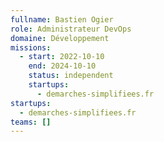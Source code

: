 ```yaml
---
fullname: Bastien Ogier
role: Administrateur DevOps
domaine: Développement
missions:
  - start: 2022-10-10
    end: 2024-10-10
    status: independent
    startups:
      - demarches-simplifiees.fr
startups:
  - demarches-simplifiees.fr
teams: []
---
```

